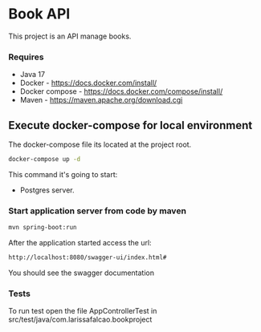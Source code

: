 # Book API
This project is an API manage books.

### Requires ###
* Java 17
* Docker - https://docs.docker.com/install/
* Docker compose - https://docs.docker.com/compose/install/
* Maven - https://maven.apache.org/download.cgi

## Execute docker-compose for local environment
The docker-compose file its located at the project root.
```sh
docker-compose up -d
```
This command it's going to start:
- Postgres server.

### Start application server from code by maven ###
```sh
mvn spring-boot:run
```

After the application started access the url:
```sh
http://localhost:8080/swagger-ui/index.html#
```
You should see the swagger documentation

### Tests ###
To run test open the file AppControllerTest in src/test/java/com.larissafalcao.bookproject